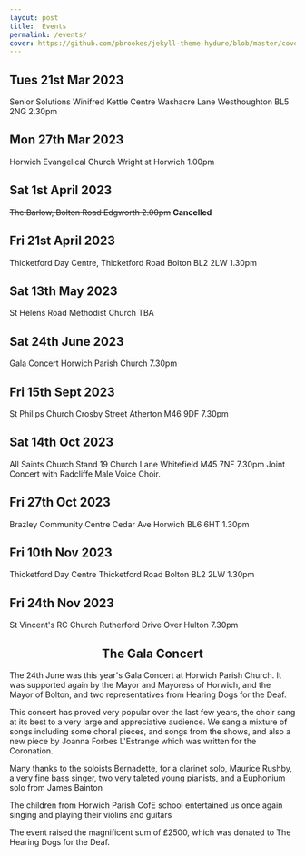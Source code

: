 ```yaml
---
layout: post
title:  Events
permalink: /events/
cover: https://github.com/pbrookes/jekyll-theme-hydure/blob/master/cover.jpg?raw=tru
---
```

                
           
## Tues 21st Mar 2023
Senior Solutions Winifred Kettle Centre
Washacre Lane Westhoughton BL5 2NG 2.30pm

## Mon 27th Mar 2023
Horwich Evangelical Church Wright st Horwich 1.00pm

## Sat 1st April 2023
~~The Barlow, Bolton Road Edgworth 2.00pm~~ **Cancelled**

## Fri 21st April 2023
Thicketford Day Centre, Thicketford Road Bolton BL2 2LW 1.30pm

## Sat 13th May 2023
St Helens Road Methodist Church TBA

## Sat 24th June 2023
Gala Concert Horwich Parish Church 7.30pm

## Fri 15th Sept 2023
St Philips Church Crosby Street Atherton M46 9DF 7.30pm

## Sat 14th Oct 2023
All Saints Church Stand 19 Church Lane Whitefield M45 7NF 7.30pm
Joint Concert with Radcliffe Male Voice Choir.

## Fri 27th Oct 2023
Brazley Community Centre Cedar Ave Horwich BL6 6HT 1.30pm

## Fri 10th Nov 2023
Thicketford Day Centre Thicketford Road Bolton BL2 2LW  1.30pm

## Fri 24th Nov 2023  

St Vincent's RC Church Rutherford Drive Over Hulton  7.30pm 

<h2 style="text-align: center;">The Gala Concert</h2>
The 24th June was this year's Gala Concert at Horwich Parish Church. It was supported again by the Mayor and Mayoress of Horwich, and the Mayor of Bolton, and two representatives from Hearing Dogs for the Deaf. 
  
This concert has proved very popular over the last few years, the choir sang at its best to a very large and appreciative audience. We sang a mixture of songs including some choral pieces, and songs from the shows, and also a new piece by Joanna Forbes L'Estrange which was written for the Coronation.

Many thanks to the soloists  Bernadette, for a clarinet solo, Maurice Rushby, a very fine bass singer, two very taleted young pianists, and a Euphonium solo from James Bainton

The children from Horwich Parish CofE school entertained us once again singing and playing their violins and guitars

The event raised the magnificent sum of £2500, which was donated to The Hearing Dogs for the Deaf.
